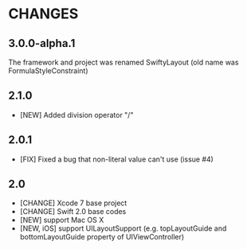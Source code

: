 # CHANGES

## 3.0.0-alpha.1

The framework and project was renamed SwiftyLayout (old name was FormulaStyleConstraint)

## 2.1.0

* [NEW] Added division operator "/"

## 2.0.1

* [FIX] Fixed a bug that non-literal value can't use (issue #4)

## 2.0

* [CHANGE] Xcode 7 base project
* [CHANGE] Swift 2.0 base codes
* [NEW] support Mac OS X
* [NEW, iOS] support UILayoutSupport (e.g. topLayoutGuide and bottomLayoutGuide property of UIViewController)
